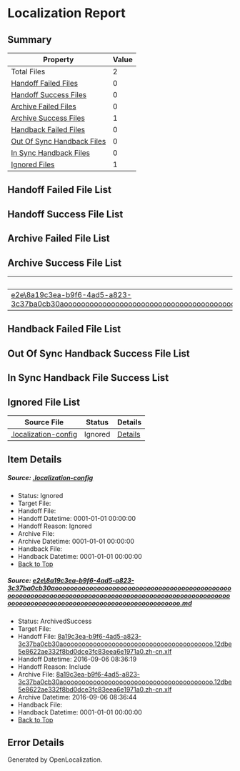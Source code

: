 # <a name='report-top'></a> Localization Report

## Summary
 Property | Value 
 -------- | ----- 
 Total Files | 2
[ Handoff Failed Files ](#handoff-failed-list)| 0
[ Handoff Success Files ](#handoff-success-list)| 0
[ Archive Failed Files ](#archive-failed-list)| 0
[ Archive Success Files ](#archive-success-list)| 1
[ Handback Failed Files ](#handback-failed-list)| 0
[ Out Of Sync Handback Files ](#outofsync-handback-success-list)| 0
[ In Sync Handback Files ](#insync-handback-success-list)| 0
[ Ignored Files ](#ignored-list)| 1

## <a name='handoff-failed-list'></a> Handoff Failed File List

## <a name='handoff-success-list'></a> Handoff Success File List

## <a name='archive-failed-list'></a> Archive Failed File List

## <a name='archive-success-list'></a> Archive Success File List
 Source File | Status | Details 
 ----------- | ------ | ------- 
 [e2e\8a19c3ea-b9f6-4ad5-a823-3c37ba0cb30aooooooooooooooooooooooooooooooooooooooooooooooooooooooooooooooooooooooooooooooooooooooooooooooooooooooooooooooooooooooooooooooooooooooooooooooooooooo.md](https://github.com/OpenLocalizationTestOrg/ol-test0/blob/35803a40122c88fa8f32e3b997035c7d6d5cd86d/e2e/8a19c3ea-b9f6-4ad5-a823-3c37ba0cb30aooooooooooooooooooooooooooooooooooooooooooooooooooooooooooooooooooooooooooooooooooooooooooooooooooooooooooooooooooooooooooooooooooooooooooooooooooooo.md) | ArchivedSuccess | [Details](#c8f5628595bfe45a05d564a53131e8b26f5d03bf1)

## <a name='handback-failed-list'></a> Handback Failed File List

## <a name='outofsync-handback-success-list'></a> Out Of Sync Handback Success File List

## <a name='insync-handback-success-list'></a> In Sync Handback File Success List

## <a name='ignored-list'></a> Ignored File List
 Source File | Status | Details 
 ----------- | ------ | ------- 
 [.localization-config](https://github.com/OpenLocalizationTestOrg/ol-test0/blob/35803a40122c88fa8f32e3b997035c7d6d5cd86d/.localization-config) | Ignored | [Details](#3d4f252ac210baf56311d7e97dcc2db10974dbd20)

## Item Details
##### <a name='3d4f252ac210baf56311d7e97dcc2db10974dbd20'></a> Source: [.localization-config](https://github.com/OpenLocalizationTestOrg/ol-test0/blob/35803a40122c88fa8f32e3b997035c7d6d5cd86d/.localization-config)
* Status: Ignored
* Target File: 
* Handoff File: 
* Handoff Datetime: 0001-01-01 00:00:00
* Handoff Reason: Ignored
* Archive File: 
* Archive Datetime: 0001-01-01 00:00:00
* Handback File: 
* Handback Datetime: 0001-01-01 00:00:00
* [Back to Top](#report-top)

##### <a name='c8f5628595bfe45a05d564a53131e8b26f5d03bf1'></a> Source: [e2e\8a19c3ea-b9f6-4ad5-a823-3c37ba0cb30aooooooooooooooooooooooooooooooooooooooooooooooooooooooooooooooooooooooooooooooooooooooooooooooooooooooooooooooooooooooooooooooooooooooooooooooooooooo.md](https://github.com/OpenLocalizationTestOrg/ol-test0/blob/35803a40122c88fa8f32e3b997035c7d6d5cd86d/e2e/8a19c3ea-b9f6-4ad5-a823-3c37ba0cb30aooooooooooooooooooooooooooooooooooooooooooooooooooooooooooooooooooooooooooooooooooooooooooooooooooooooooooooooooooooooooooooooooooooooooooooooooooooo.md)
* Status: ArchivedSuccess
* Target File: 
* Handoff File: [8a19c3ea-b9f6-4ad5-a823-3c37ba0cb30aoooooooooooooooooooooooooooooooooooooooo.12dbe5e8622ae332f8bd0dce3fc83eea6e1971a0.zh-cn.xlf](https://github.com/OpenLocalizationTestOrg/ol-test0-handoff/blob/257d54ee6387740d5b813633218222699058ebfd/ol-handoff/OpenLocalizationTestOrg/ol-test0-zhcn/ci/ht/8a19c3ea-b9f6-4ad5-a823-3c37ba0cb30aoooooooooooooooooooooooooooooooooooooooo.12dbe5e8622ae332f8bd0dce3fc83eea6e1971a0.zh-cn.xlf)
* Handoff Datetime: 2016-09-06 08:36:19
* Handoff Reason: Include
* Archive File: [8a19c3ea-b9f6-4ad5-a823-3c37ba0cb30aoooooooooooooooooooooooooooooooooooooooo.12dbe5e8622ae332f8bd0dce3fc83eea6e1971a0.zh-cn.xlf](https://github.com/OpenLocalizationTestOrg/ol-test0-handoff/blob/8379604bc2036e9f679d4bddd8bfeadf792302c3/ol-archive/OpenLocalizationTestOrg/ol-test0-zhcn/ci/ht/8a19c3ea-b9f6-4ad5-a823-3c37ba0cb30aoooooooooooooooooooooooooooooooooooooooo.12dbe5e8622ae332f8bd0dce3fc83eea6e1971a0.zh-cn.xlf)
* Archive Datetime: 2016-09-06 08:36:44
* Handback File: 
* Handback Datetime: 0001-01-01 00:00:00
* [Back to Top](#report-top)


## Error Details

Generated by OpenLocalization.
